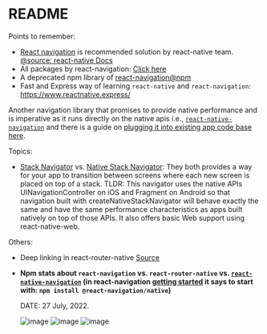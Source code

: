 # README

Points to remember:
- [React navigation](https://github.com/react-navigation/react-navigation) is recommended solution by react-native team. [@source: react-native Docs](https://reactnative.dev/docs/navigation)
- All packages by react-navigation: [Click here](https://github.com/react-navigation/react-navigation/tree/main/packages)
- A deprecated npm library of [react-navigation@npm](https://www.npmjs.com/package/react-navigation)
- Fast and Express way of learning `react-native` and `react-navigation`: https://www.reactnative.express/

Another navigation library that promises to provide native performance and is imperative as it runs directly on the native apis i.e., [`react-native-navigation`](https://github.com/wix/react-native-navigation) and there is a guide on [plugging it into existing app code base here](https://wix.github.io/react-native-navigation/docs/installing/#installing-with-npx-rnn-link).

Topics: 
- [Stack Navigator](https://reactnavigation.org/docs/stack-navigator/) vs. [Native Stack Navigator](https://reactnavigation.org/docs/native-stack-navigator): They both provides a way for your app to transition between screens where each new screen is placed on top of a stack. TLDR: This navigator uses the native APIs UINavigationController on iOS and Fragment on Android so that navigation built with createNativeStackNavigator will behave exactly the same and have the same performance characteristics as apps built natively on top of those APIs. It also offers basic Web support using react-native-web.

Others:
- Deep linking in react-router-native [Source](https://v5.reactrouter.com/native/api/DeepLinking)

- **Npm stats about `react-navigation` vs. `react-router-native` vs. [`react-native-navigation`](https://github.com/wix/react-native-navigation) (in react-navigation [getting started](https://reactnavigation.org/docs/getting-started/) it says to start with: `npm install @react-navigation/native`)**

  DATE: 27 July, 2022.

  ![image](https://user-images.githubusercontent.com/31458531/181168170-35b2636b-845d-44cd-b9b1-04a7817fb2db.png)
  ![image](https://user-images.githubusercontent.com/31458531/181168015-c48a61dc-4d63-4738-b01f-f44d7f1e44bf.png)
  ![image](https://user-images.githubusercontent.com/31458531/181172066-4be9a941-7942-4330-a309-e0e5101e97c8.png)
